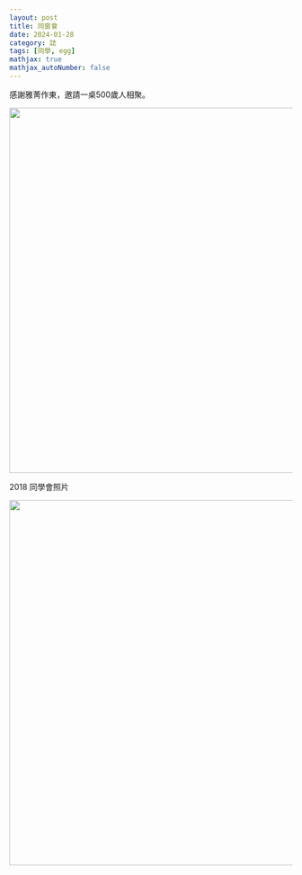```yaml
---
layout: post
title: 同窗會
date: 2024-01-28
category: 誌
tags: [同學, egg]
mathjax: true
mathjax_autoNumber: false
---
```


感謝雅菁作東，邀請一桌500歲人相聚。

<img src="/blog/assets/images/2024/50yo.jpg" style="width: 650px;"/>

<!--more-->

2018 同學會照片

<img src="/blog/assets/images/2024/2018classreunion.jpg" style="width: 650px;"/>
